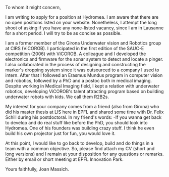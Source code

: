 To whom it might concern,

I am writing to apply for a position at Hydromea. I am aware that there are no
open positions listed on your website. Nonetheless, I attempt the long shoot
of asking if you have any none-listed vacancy, since I am in Lausanne for a
short period. I will try to be as concise as possible.

I am a former member of the Girona Underwater vision and Robotics group at CIRS
(ViCOROB). I participated in the first edition of the SAUC-E competition (2006)
with ViCOROB. A colleague and I developed the electronics and firmware for the
sonar system to detect and locate a pinger. I also collaborated in the process of
designing and constructing the marker's dropping system since it was outsourced
to a company I used to intern. After that I followed an Erasmus Mundus
program in computer vision and robotics, followed by a PhD and a postoc both in
medical imaging. Despite working in Medical Imaging field, I kept a relation
with underwater robotics, developing ViCOROB's talent attracting program based
on building underwater robots with kids. We call them R2B2s.

My interest for your company comes from a friend (also from Girona) who did his
master thesis at LIS here in EPFL and shared some time with Dr. Felix Schill
during his postdoctoral. In my friend's words: -If you wanna get back to develop
and do real stuff like before the PhD, you should look into Hydromea. One of his
founders was building crazy stuff. I think he even build his own projector just
for fun, you would love it.

At this point, I would like to go back to develop, build and do things in a team
with a common objective. So, please find attach my CV (short and long versions) and
I remain at your disposition for any questions or remarks. Either by email or short
meeting at EPFL Innovation Park.


Yours faithfully,
Joan Massich.
